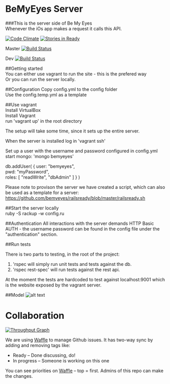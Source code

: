 BeMyEyes Server
====
###This is the server side of Be My Eyes  
Whenever the iOs app makes a request it calls this API.  

[![Code Climate](https://codeclimate.com/github/bemyeyes/bemyeyes-server/badges/gpa.svg)](https://codeclimate.com/github/bemyeyes/bemyeyes-server)
[![Stories in Ready](https://badge.waffle.io/bemyeyes/bemyeyes-server.svg?label=ready&title=Ready)](http://waffle.io/bemyeyes/bemyeyes-server)

Master [![Build Status](https://semaphoreci.com/api/v1/projects/66ae9467-141b-456a-a160-83bc75f423f6/426858/shields_badge.svg)](https://semaphoreci.com/bme/bemyeyes-server)

Dev [![Build Status](https://semaphoreci.com/api/v1/projects/66ae9467-141b-456a-a160-83bc75f423f6/426839/shields_badge.svg)](https://semaphoreci.com/bme/bemyeyes-server)

##Getting started  
You can either use vagrant to run the site - this is the prefered way  
Or you can run the server locally.  

##Configuration
Copy config.yml to the config folder    
Use the config.temp.yml as a template  

##Use vagrant  
Install VirtualBox  
Install Vagrant  
run 'vagrant up' in the root directory  

The setup will take some time, since it sets up the entire server.  

When the server is installed log in 'vagrant ssh'  

Set up a user with the username and password configured in config.yml  
start mongo: 'mongo bemyeyes'  

db.addUser( { user: "bemyeyes",  
              pwd: "myPassword",  
              roles: [ "readWrite", "dbAdmin" ]
            } )  

Please note to provison the server we have created a script, which can also be used as a template for a server:  
https://github.com/bemyeyes/railsready/blob/master/railsready.sh  
  
##Start the server locally    
ruby -S rackup -w config.ru

##Authentication
All interactions with the server demands HTTP Basic AUTH - the username password can be found in the config file under the "authentication" section.

##Run tests
  
There is two parts to testing, in the root of the project:  
1. 'rspec will simply run unit tests and tests against the db.  
2. 'rspec rest-spec' will run tests against the rest api.  

At the moment the tests are hardcoded to test against localhost:9001 which is the website exposed by the vagrant server.  

##Model
![alt text](http://yuml.me/f0847fc8 "Model")

# Collaboration

[![Throughput Graph](https://graphs.waffle.io/bemyeyes/bemyeyes-server/throughput.svg)](https://waffle.io/bemyeyes/bemyeyes-server/metrics)

We are using [Waffle](https://waffle.io/bemyeyes/bemyeyes-server) to manage Github issues. It has two-way sync by adding and removing tags like:
- Ready – Done discussing, do!
- In progress – Someone is working on this one

You can see priorities on [Waffle](https://waffle.io/bemyeyes/bemyeyes-server) – top = first.
Admins of this repo can make the changes. 
